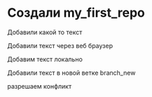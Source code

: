 ﻿# Создали my_first_repo

Добавили какой то текст

Добавили текст через веб браузер

Добавим текст локально

Добавили текст в новой ветке branch_new

разрешаем конфликт
